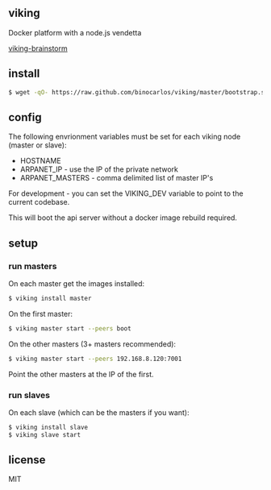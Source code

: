 viking
------

Docker platform with a node.js vendetta

[viking-brainstorm](https://github.com/binocarlos/viking-brainstorm)

## install

```bash
$ wget -qO- https://raw.github.com/binocarlos/viking/master/bootstrap.sh | sudo bash
```

## config

The following envrionment variables must be set for each viking node (master or slave):

 * HOSTNAME
 * ARPANET_IP - use the IP of the private network
 * ARPANET_MASTERS - comma delimited list of master IP's

For development - you can set the VIKING_DEV variable to point to the current codebase.

This will boot the api server without a docker image rebuild required.

## setup

### run masters

On each master get the images installed:

```bash
$ viking install master
```

On the first master:

```bash
$ viking master start --peers boot
```

On the other masters (3+ masters recommended):

```bash
$ viking master start --peers 192.168.8.120:7001
```

Point the other masters at the IP of the first.

### run slaves

On each slave (which can be the masters if you want):

```bash
$ viking install slave
$ viking slave start
```

## license

MIT